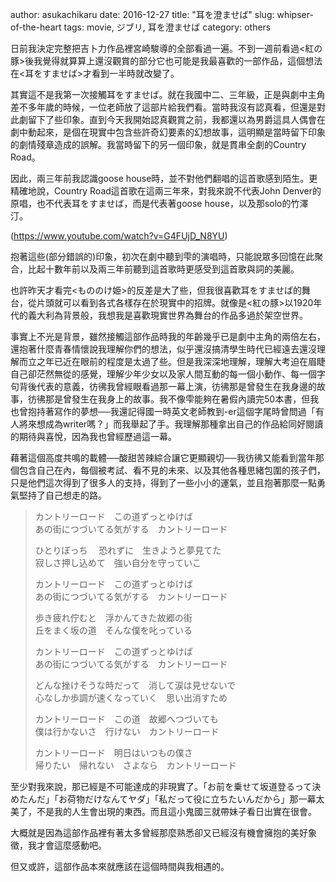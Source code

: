 author: asukachikaru
date: 2016-12-27
title: "耳を澄ませば"
slug: whipser-of-the-heart
tags: movie, ジブリ, 耳を澄ませば
category: others

日前我決定完整把吉卜力作品裡宮崎駿導的全部看過一遍。不到一週前看過<紅の豚>後我覺得就算算上還沒觀賞的部分它也可能是我最喜歡的一部作品，這個想法在<耳をすませば>才看到一半時就改變了。

其實這不是我第一次接觸耳をすませば。就在我國中二、三年級，正是與劇中主角差不多年歲的時候，一位老師放了這部片給我們看。當時我沒有認真看，但還是對此劇留下了些印象。直到今天我開始認真觀賞之前，我都還以為男爵這具人偶會在劇中動起來，是個在現實中包含些許奇幻要素的幻想故事，這明顯是當時留下印象的劇情殘章造成的誤解。我當時留下的另一個印象，就是貫串全劇的Country Road。

因此，兩三年前我認識goose house時，並不對他們翻唱的這首歌感到陌生。更精確地說，Country Road這首歌在這兩三年來，對我來說不代表John Denver的原唱，也不代表耳をすませば，而是代表著goose house，以及那solo的竹澤汀。

(https://www.youtube.com/watch?v=G4FUjD_N8YU)

抱著這些(部分錯誤的)印象，初次在劇中聽到雫的演唱時，只能說眾多回憶在此聚合，比起十數年前以及兩三年前聽到這首歌時更感受到這首歌與詞的美麗。

也許昨天才看完<もののけ姫>的反差是大了些，但我很喜歡耳をすませば的舞台，從片頭就可以看到各式各樣存在於現實中的招牌。就像是<紅の豚>以1920年代的義大利為背景般，我想我是喜歡現實世界為舞台的作品多過於架空世界。

事實上不光是背景，雖然接觸這部作品時我的年齡幾乎已是劇中主角的兩倍左右，還抱著什麼青春情懷說我理解你們的想法，似乎還沒搞清學生時代已經遠去還沒理解而立之年已近在眼前的程度是太過了些。但是我深深地理解，理解大考迫在眉睫自己卻茫然無從的感覺，理解少年少女以及家人間互動的每一個小動作、每一個字句背後代表的意義，彷彿我曾經眼看過那一幕上演，彷彿那是曾發生在我身邊的故事，彷彿那是曾發生在我身上的故事。我不像雫能夠在暑假內讀完50本書，但我也曾抱持著寫作的夢想──我還記得國一時英文老師教到-er這個字尾時曾問過「有人將來想成為writer嗎？」而我舉起了手。我理解那種拿出自己的作品給同好閱讀的期待與喜悅，因為我也曾經歷過這一幕。

藉著這個高度共鳴的載體──酸甜苦辣綜合讓它更顯親切──我彷彿又能看到當年那個包含自己在內，每個被考試、看不見的未來、以及其他各種思緒包圍的孩子們，只是他們這次得到了很多人的支持，得到了一些小小的運氣，並且抱著那麼一點勇氣堅持了自己想走的路。


> カントリーロード　この道ずっとゆけば<br> 
> あの街につづいてる気がする　カントリーロード
>
> ひとりぼっち 　恐れずに　生きようと夢見てた<br>
> 寂しさ押し込めて　強い自分を守っていこ
>
> カントリーロード　この道ずっとゆけば<br>
> あの街につづいてる気がする　カントリーロード
>
> 歩き疲れ佇むと　浮かんてきた故郷の街<br>
> 丘をまく坂の道　そんな僕を叱っている
>
> カントリーロード　この道ずっとゆけば<br>
> あの街につづいてる気がする　カントリーロード
>
> どんな挫けそうな時だって　消して涙は見せないで<br>
> 心なしか歩調が速くなっていく　思い出消すため
>
> カントリーロード　この道　故郷へつづいても<br>
> 僕は行かないさ　行けない　カントリーロード
>
> カントリーロード　明日はいつもの僕さ<br>
> 帰りたい　帰れない　さよなら　カントリーロード

至少對我來說，那已經是不可能達成的非現實了。「お前を乗せて坂道登るって決めたんだ」「お荷物だけなんてヤダ」「私だって役に立ちたいんだから」那一幕太美了，不是我的人生會出現的東西。而且這小鬼國三就帶妹子看日出實在很會。

大概就是因為這部作品裡有著太多曾經那麼熟悉卻又已經沒有機會擁抱的美好象徵，我才會這麼感動吧。

但又或許，這部作品本來就應該在這個時間與我相遇的。